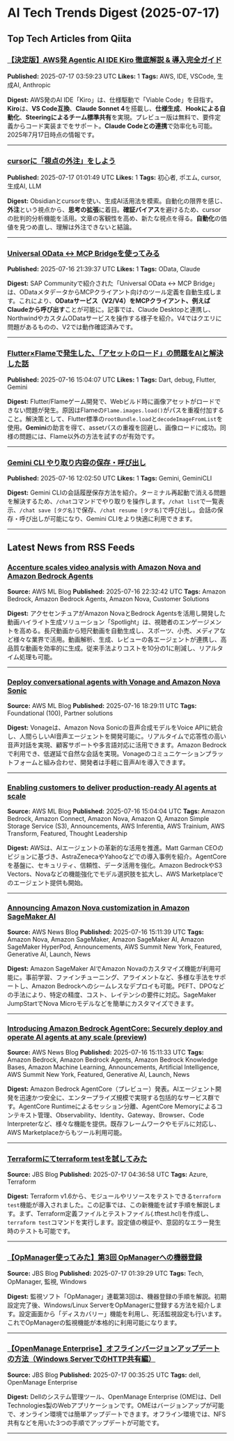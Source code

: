 # AI Tech Trends Digest (2025-07-17)


## Top Tech Articles from Qiita


### [【決定版】AWS発 Agentic AI IDE Kiro 徹底解説 & 導入完全ガイド](https://qiita.com/Earthfreedom/items/72eba6528f2d6d7f21fc)
**Published:** 2025-07-17 03:59:23 UTC
**Likes:** 1
**Tags:** AWS, IDE, VSCode, 生成AI, Anthropic

**Digest:**
AWS発のAI IDE「Kiro」は、仕様駆動で「Viable Code」を目指す。**Kiro**は、**VS Code互換**、**Claude Sonnet 4**を搭載し、**仕様生成**、**Hookによる自動化**、**Steeringによるチーム標準共有**を実現。プレビュー版は無料で、要件定義からコード実装までをサポート。**Claude Codeとの連携**で効率化も可能。2025年7月17日時点の情報です。

---

### [cursorに「視点の外注」をしよう](https://qiita.com/zazen_inu/items/98dc050ffeb8857b9b2b)
**Published:** 2025-07-17 01:01:49 UTC
**Likes:** 1
**Tags:** 初心者, ポエム, cursor, 生成AI, LLM

**Digest:**
Obsidianとcursorを使い、生成AI活用法を模索。自動化の限界を感じ、**外注**という視点から、**思考の拡張**に着目。**確証バイアス**を避けるため、cursorの批判的分析機能を活用。文章の客観性を高め、新たな視点を得る。**自動化**の価値を見つめ直し、理解は外注できないと結論。

---

### [Universal OData ↔ MCP Bridgeを使ってみる](https://qiita.com/tami/items/1ba61aecf641ffde8d5d)
**Published:** 2025-07-16 21:39:37 UTC
**Likes:** 1
**Tags:** OData, Claude

**Digest:**
SAP Communityで紹介された「Universal OData ↔ MCP Bridge」は、ODataメタデータからMCPクライアント向けのツール定義を自動生成します。これにより、**ODataサービス（V2/V4）をMCPクライアント、例えばClaudeから呼び出す**ことが可能に。記事では、Claude Desktopと連携し、NorthwindやカスタムODataサービスを操作する様子を紹介。V4ではクエリに問題があるものの、V2では動作確認済みです。

---

### [Flutter×Flameで発生した、「アセットのロード」の問題をAIと解決した話](https://qiita.com/honoka_pino_/items/6db4ea9617149efe0df7)
**Published:** 2025-07-16 15:04:07 UTC
**Likes:** 1
**Tags:** Dart, debug, Flutter, Gemini

**Digest:**
Flutter/Flameゲーム開発で、Webビルド時に画像アセットがロードできない問題が発生。原因はFlameの`Flame.images.load()`がパスを重複付加すること。解決策として、Flutter標準の`rootBundle.load`と`decodeImageFromList`を使用。**Gemini**の助言を得て、assetパスの重複を回避し、画像ロードに成功。同様の問題には、Flame以外の方法を試すのが有効です。

---

### [Gemini CLI やり取り内容の保存・呼び出し](https://qiita.com/nigaor/items/9e91cf2fe46d6718c374)
**Published:** 2025-07-16 12:02:50 UTC
**Likes:** 1
**Tags:** Gemini, GeminiCLI

**Digest:**
Gemini CLIの会話履歴保存方法を紹介。ターミナル再起動で消える問題を解決するため、`/chat`コマンドでやり取りを操作します。`/chat list`で一覧表示、`/chat save [タグ名]`で保存、`/chat resume [タグ名]`で呼び出し。会話の保存・呼び出しが可能になり、Gemini CLIをより快適に利用できます。

---

## Latest News from RSS Feeds


### [Accenture scales video analysis with Amazon Nova and Amazon Bedrock Agents](https://aws.amazon.com/blogs/machine-learning/accenture-scales-video-analysis-with-amazon-nova-and-amazon-bedrock-agents/)
**Source:** AWS ML Blog
**Published:** 2025-07-16 22:32:42 UTC
**Tags:** Amazon Bedrock, Amazon Bedrock Agents, Amazon Nova, Customer Solutions

**Digest:**
アクセセンチュアがAmazon NovaとBedrock Agentsを活用し開発した動画ハイライト生成ソリューション「Spotlight」は、視聴者のエンゲージメントを高める。長尺動画から短尺動画を自動生成し、スポーツ、小売、メディアなど様々な業界で活用。動画解析、生成、レビューの各エージェントが連携し、高品質な動画を効率的に生成。従来手法よりコストを10分の1に削減し、リアルタイム処理も可能。

---

### [Deploy conversational agents with Vonage and Amazon Nova Sonic](https://aws.amazon.com/blogs/machine-learning/deploy-conversational-agents-with-vonage-and-amazon-nova-sonic/)
**Source:** AWS ML Blog
**Published:** 2025-07-16 18:29:11 UTC
**Tags:** Foundational (100), Partner solutions

**Digest:**
Vonageは、Amazon Nova Sonicの音声合成モデルをVoice APIに統合し、人間らしいAI音声エージェントを開発可能に。リアルタイムで応答性の高い音声対話を実現、顧客サポートや多言語対応に活用できます。Amazon Bedrockで利用でき、低遅延で自然な会話を実現。Vonageのコミュニケーションプラットフォームと組み合わせ、開発者は手軽に音声AIを導入できます。

---

### [Enabling customers to deliver production-ready AI agents at scale](https://aws.amazon.com/blogs/machine-learning/enabling-customers-to-deliver-production-ready-ai-agents-at-scale/)
**Source:** AWS ML Blog
**Published:** 2025-07-16 15:04:04 UTC
**Tags:** Amazon Bedrock, Amazon Connect, Amazon Nova, Amazon Q, Amazon Simple Storage Service (S3), Announcements, AWS Inferentia, AWS Trainium, AWS Transform, Featured, Thought Leadership

**Digest:**
AWSは、AIエージェントの革新的な活用を推進。Matt Garman CEOのビジョンに基づき、AstraZenecaやYahooなどでの導入事例を紹介。AgentCoreを基盤に、セキュリティ、信頼性、データ活用を強化。Amazon BedrockやS3 Vectors、Novaなどの機能強化でモデル選択肢を拡大し、AWS Marketplaceでのエージェント提供も開始。

---

### [Announcing Amazon Nova customization in Amazon SageMaker AI](https://aws.amazon.com/blogs/aws/announcing-amazon-nova-customization-in-amazon-sagemaker-ai/)
**Source:** AWS News Blog
**Published:** 2025-07-16 15:11:39 UTC
**Tags:** Amazon Nova, Amazon SageMaker, Amazon SageMaker AI, Amazon SageMaker HyperPod, Announcements, AWS Summit New York, Featured, Generative AI, Launch, News

**Digest:**
Amazon SageMaker AIでAmazon Novaのカスタマイズ機能が利用可能に。事前学習、ファインチューニング、アライメントなど、多様な手法をサポートし、Amazon Bedrockへのシームレスなデプロイも可能。PEFT、DPOなどの手法により、特定の精度、コスト、レイテンシの要件に対応。SageMaker JumpStartでNova Microモデルなどを簡単にカスタマイズできます。

---

### [Introducing Amazon Bedrock AgentCore: Securely deploy and operate AI agents at any scale (preview)](https://aws.amazon.com/blogs/aws/introducing-amazon-bedrock-agentcore-securely-deploy-and-operate-ai-agents-at-any-scale/)
**Source:** AWS News Blog
**Published:** 2025-07-16 15:11:33 UTC
**Tags:** Amazon Bedrock, Amazon Bedrock Agents, Amazon Bedrock Knowledge Bases, Amazon Machine Learning, Announcements, Artificial Intelligence, AWS Summit New York, Featured, Generative AI, Launch, News

**Digest:**
Amazon Bedrock AgentCore（プレビュー）発表。AIエージェント開発を迅速かつ安全に、エンタープライズ規模で実現する包括的なサービス群です。AgentCore Runtimeによるセッション分離、AgentCore Memoryによるコンテキスト管理、Observability、Identity、Gateway、Browser、Code Interpreterなど、様々な機能を提供。既存フレームワークやモデルに対応し、AWS Marketplaceからもツール利用可能。

---

### [Terraformにてterraform testを試してみた](https://blog.jbs.co.jp/entry/2025/07/17/133658)
**Source:** JBS Blog
**Published:** 2025-07-17 04:36:58 UTC
**Tags:** Azure, Terraform

**Digest:**
Terraform v1.6から、モジュールやリソースをテストできる`terraform test`機能が導入されました。この記事では、この新機能を試す手順を解説します。まず、Terraform定義ファイルとテストファイル(.tftest.hcl)を作成し、`terraform test`コマンドを実行します。設定値の検証や、意図的なエラー発生時のテストも可能です。

---

### [【OpManager使ってみた】第3回 OpManagerへの機器登録](https://blog.jbs.co.jp/entry/2025/07/17/103929)
**Source:** JBS Blog
**Published:** 2025-07-17 01:39:29 UTC
**Tags:** Tech, OpManager, 監視, Windows

**Digest:**
監視ソフト「OpManager」連載第3回は、機器登録の手順を解説。初期設定完了後、Windows/Linux ServerをOpManagerに登録する方法を紹介します。設定画面から「ディスカバリー」機能を利用し、死活監視設定も行います。これでOpManagerの監視機能が本格的に利用可能になります。

---

### [【OpenManage Enterprise】オフラインバージョンアップデートの方法（Windows ServerでのHTTP共有編）](https://blog.jbs.co.jp/entry/2025/07/17/093525)
**Source:** JBS Blog
**Published:** 2025-07-17 00:35:25 UTC
**Tags:** dell, OpenManage Enterprise

**Digest:**
Dellのシステム管理ツール、OpenManage Enterprise (OME)は、Dell Technologies製のWebアプリケーションです。OMEはバージョンアップが可能で、オンライン環境では簡単アップデートできます。オフライン環境では、NFS共有などを用いた3つの手順でアップデートが可能です。

---
